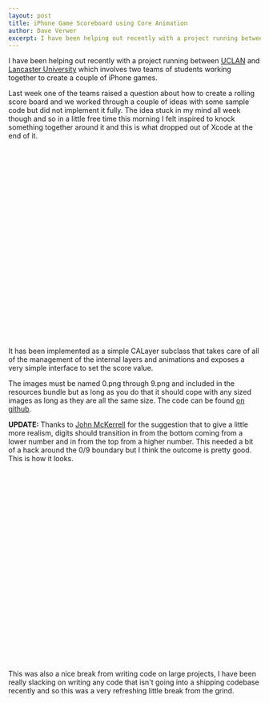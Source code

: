 ```yaml
--- 
layout: post
title: iPhone Game Scoreboard using Core Animation
author: Dave Verwer
excerpt: I have been helping out recently with a project running between <a href="http://www.uclan.ac.uk/">UCLAN</a> and <a href="http://www.lancs.ac.uk/">Lancaster University</a> which involves two teams of students working together to create a couple of iPhone games.
---
```

I have been helping out recently with a project running between <a href="http://www.uclan.ac.uk/">UCLAN</a> and <a href="http://www.lancs.ac.uk/">Lancaster University</a> which involves two teams of students working together to create a couple of iPhone games.

Last week one of the teams raised a question about how to create a rolling score board and we worked through a couple of ideas with some sample code but did not implement it fully. The idea stuck in my mind all week though and so in a little free time this morning I felt inspired to knock something together around it and this is what dropped out of Xcode at the end of it.

<object classid="clsid:d27cdb6e-ae6d-11cf-96b8-444553540000" width="480" height="385" codebase="http://download.macromedia.com/pub/shockwave/cabs/flash/swflash.cab#version=6,0,40,0"><param name="allowFullScreen" value="true" /><param name="allowscriptaccess" value="always" /><param name="src" value="http://www.youtube.com/v/1Xfapl0pa94&amp;hl=en&amp;fs=1&amp;rel=0" /><param name="allowfullscreen" value="true" /><embed type="application/x-shockwave-flash" width="480" height="385" src="http://www.youtube.com/v/1Xfapl0pa94&amp;hl=en&amp;fs=1&amp;rel=0" allowscriptaccess="always" allowfullscreen="true"></embed></object>

It has been implemented as a simple CALayer subclass that takes care of all of the management of the internal layers and animations and exposes a very simple interface to set the score value.

The images must be named 0.png through 9.png and included in the resources bundle but as long as you do that it should cope with any sized images as long as they are all the same size. The code can be found <a href="http://github.com/daveverwer/SDScoreBoard">on github</a>.

<strong>UPDATE:</strong> Thanks to <a href="http://johnmckerrell.com/">John McKerrell</a> for the suggestion that to give a little more realism, digits should transition in from the bottom coming from a lower number and in from the top from a higher number. This needed a bit of a hack around the 0/9 boundary but I think the outcome is pretty good. This is how it looks.

<object classid="clsid:d27cdb6e-ae6d-11cf-96b8-444553540000" width="480" height="385" codebase="http://download.macromedia.com/pub/shockwave/cabs/flash/swflash.cab#version=6,0,40,0"><param name="allowFullScreen" value="true" /><param name="allowscriptaccess" value="always" /><param name="src" value="http://www.youtube.com/v/kXvYgoL1Gbo&amp;hl=en&amp;fs=1&amp;rel=0" /><param name="allowfullscreen" value="true" /><embed type="application/x-shockwave-flash" width="480" height="385" src="http://www.youtube.com/v/kXvYgoL1Gbo&amp;hl=en&amp;fs=1&amp;rel=0" allowscriptaccess="always" allowfullscreen="true"></embed></object>

This was also a nice break from writing code on large projects, I have been really slacking on writing any code that isn't going into a shipping codebase recently and so this was a very refreshing little break from the grind.
